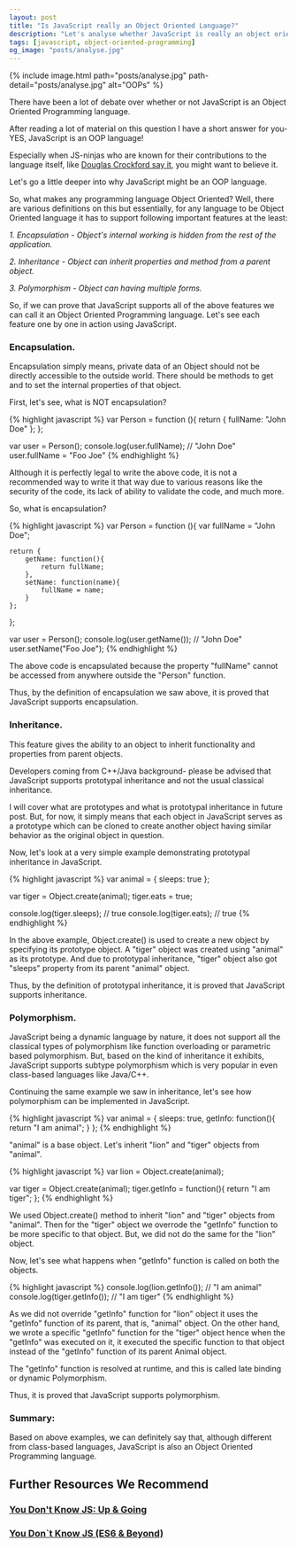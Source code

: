 ```yaml
---
layout: post
title: "Is JavaScript really an Object Oriented Language?"
description: "Let's analyse whether JavaScript is really an object oriented language or not. What is Object Oriented Language. How is JavaScript an Object oriented language."
tags: [javascript, object-oriented-programming]
og_image: "posts/analyse.jpg"
---
```


{% include image.html path="posts/analyse.jpg" path-detail="posts/analyse.jpg" alt="OOPs" %}

There have been a lot of debate over whether or not JavaScript is an Object Oriented Programming language. 

After reading a lot of material on this question I have a short answer for you- YES, JavaScript is an OOP language!

Especially when JS-ninjas who are known for their contributions to the language itself, like [Douglas Crockford say it](http://javascript.crockford.com/javascript.html), you might want to believe it. 

Let's go a little deeper into why JavaScript might be an OOP language. 

So, what makes any programming language Object Oriented? Well, there are various definitions on this but essentially, for any language to be Object Oriented language it has to support following important features at the least:

 *1. Encapsulation - Object's internal working is hidden from the rest of the application.*
 
 *2. Inheritance - Object can inherit properties and method from a parent object.*
 
 *3. Polymorphism - Object can having multiple forms.*

So, if we can prove that JavaScript supports all of the above features we can call it an Object Oriented Programming language. Let's see each feature one by one in action using JavaScript.

### Encapsulation.
Encapsulation simply means, private data of an Object should not be directly accessible to the outside world. There should be methods to get and to set the internal properties of that object.

First, let's see, what is NOT encapsulation?

{% highlight javascript %}
var Person = function (){
	return {
		fullName: "John Doe"
	};
};

var user = Person();
console.log(user.fullName); // "John Doe"
user.fullName = "Foo Joe"
{% endhighlight %}

Although it is perfectly legal to write the above code, it is not a recommended way to write it that way due to various reasons like the security of the code, its lack of ability to validate the code, and much more.

So, what is encapsulation?

{% highlight javascript %}
var Person = function (){
	var fullName = "John Doe";

	return {
		getName: function(){
			return fullName;
		},
		setName: function(name){
			fullName = name;
		}
	};
};


var user = Person();
console.log(user.getName()); // "John Doe"
user.setName("Foo Joe");
{% endhighlight %}

The above code is encapsulated because the property "fullName" cannot be accessed from anywhere outside the "Person" function. 

Thus, by the definition of encapsulation we saw above, it is proved that JavaScript supports encapsulation.


### Inheritance.
This feature gives the ability to an object to inherit functionality and properties from parent objects.

Developers coming from C++/Java background- please be advised that JavaScript supports prototypal inheritance and not the usual classical inheritance. 

I will cover what are prototypes and what is prototypal inheritance in future post. But, for now, it simply means that each object in JavaScript serves as a prototype which can be cloned to create another object having similar behavior as the original object in question.

Now, let's look at a very simple example demonstrating prototypal inheritance in JavaScript.

{% highlight javascript %}
var animal = { sleeps: true };

var tiger = Object.create(animal);
tiger.eats = true;

console.log(tiger.sleeps); // true
console.log(tiger.eats); // true
{% endhighlight %}

In the above example, Object.create() is used to create a new object by specifying its prototype object. A "tiger" object was created using "animal" as its prototype. And due to prototypal inheritance, "tiger" object also got "sleeps" property from its parent "animal" object.

Thus, by the definition of prototypal inheritance, it is proved that JavaScript supports inheritance.


### Polymorphism.
JavaScript being a dynamic language by nature, it does not support all the classical types of polymorphism like function overloading or parametric based polymorphism. But, based on the kind of inheritance it exhibits, JavaScript supports subtype polymorphism which is very popular in even class-based languages like Java/C++.

Continuing the same example we saw in inheritance, let's see how polymorphism can be implemented in JavaScript.

{% highlight javascript %}
var animal = { 
  sleeps: true,
  getInfo: function(){
    return "I am animal";
  }
};
{% endhighlight %}

"animal" is a base object. Let's inherit "lion" and "tiger" objects from "animal".

{% highlight javascript %}
var lion = Object.create(animal);

var tiger = Object.create(animal);
tiger.getInfo = function(){
  return "I am tiger";
};
{% endhighlight %}

We used Object.create() method to inherit "lion" and "tiger" objects from "animal". Then for the "tiger" object we overrode the "getInfo" function to be more specific to that object. But, we did not do the same for the "lion" object.

Now, let's see what happens when "getInfo" function is called on both the objects.

{% highlight javascript %}
console.log(lion.getInfo()); // "I am animal"
console.log(tiger.getInfo()); // "I am tiger"
{% endhighlight %}

As we did not override "getInfo" function for "lion" object it uses the "getInfo" function of its parent, that is, "animal" object. On the other hand, we wrote a specific "getInfo" function for the "tiger" object hence when the "getInfo" was executed on it, it executed the specific function to that object instead of the "getInfo" function of its parent Animal object.

The "getInfo" function is resolved at runtime, and this is called late binding or dynamic Polymorphism.

Thus, it is proved that JavaScript supports polymorphism.

### Summary:
Based on above examples, we can definitely say that, although different from class-based languages,
 JavaScript is also an Object Oriented Programming language.


## Further Resources We Recommend

### [You Don't Know JS: Up & Going](https://amzn.to/2u8YuVt)
### [You Don`t Know JS (ES6 & Beyond)](https://amzn.to/2GGox8Y)